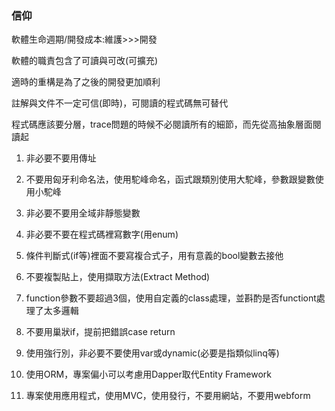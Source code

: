 ### 信仰

軟體生命週期/開發成本:維護>>>開發

軟體的職責包含了可讀與可改(可擴充)

適時的重構是為了之後的開發更加順利

註解與文件不一定可信(即時)，可閱讀的程式碼無可替代

程式碼應該要分層，trace問題的時候不必閱讀所有的細節，而先從高抽象層面閱讀起



1. 非必要不要用傳址
2. 不要用匈牙利命名法，使用駝峰命名，函式跟類別使用大駝峰，參數跟變數使用小駝峰
3. 非必要不要用全域非靜態變數
4. 非必要不要在程式碼裡寫數字(用enum)
5. 條件判斷式(if等)裡面不要寫複合式子，用有意義的bool變數去接他
6. 不要複製貼上，使用擷取方法(Extract Method)
8. function參數不要超過3個，使用自定義的class處理，並斟酌是否functiont處理了太多邏輯
9. 不要用巢狀if，提前把錯誤case return
10. 使用強行別，非必要不要使用var或dynamic(必要是指類似linq等)

11. 使用ORM，專案偏小可以考慮用Dapper取代Entity Framework
12. 專案使用應用程式，使用MVC，使用發行，不要用網站，不要用webform




